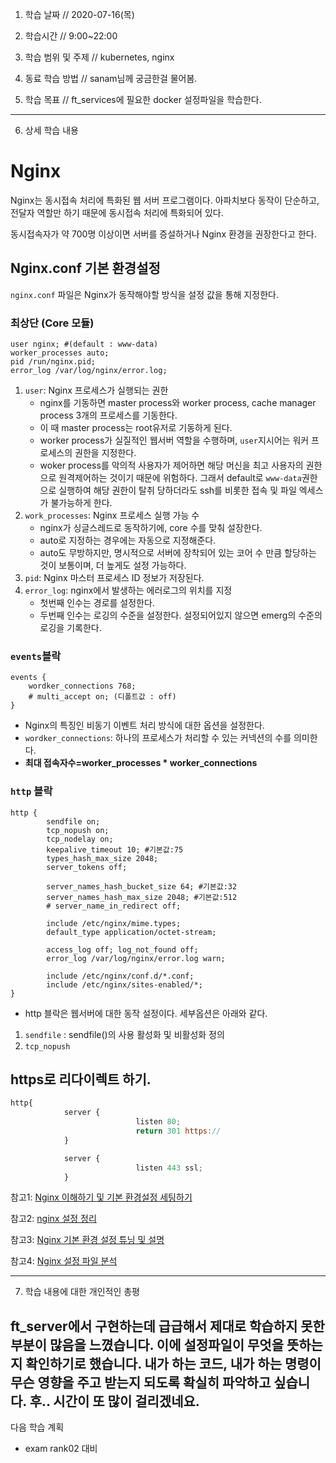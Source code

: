 1. 학습 날짜 // 2020-07-16(목)

2. 학습시간 // 9:00~22:00

3. 학습 범위 및 주제 // kubernetes, nginx

4. 동료 학습 방법 // sanam님께 궁금한걸 물어봄.

5. 학습 목표 // ft_services에 필요한 docker 설정파일을 학습한다.

---

6. 상세 학습 내용

# Nginx

Nginx는 동시접속 처리에 특화된 웹 서버 프로그램이다. 아파치보다 동작이 단순하고, 전달자 역할만 하기 때문에 동시접속 처리에 특화되어 있다.

동시접속자가 약 700명 이상이면 서버를 증설하거나 Nginx 환경을 권장한다고 한다.

## Nginx.conf 기본 환경설정

`nginx.conf` 파일은 Nginx가 동작해야할 방식을 설정 값을 통해 지정한다.

### 최상단 (Core 모듈)

```
user nginx; #(default : www-data)
worker_processes auto;
pid /run/nginx.pid;
error_log /var/log/nginx/error.log;

```

1. `user`: Nginx 프로세스가 실행되는 권한
   - nginx를 기동하면 master process와 worker process, cache manager process 3개의 프로세스를 기동한다.
   - 이 때 master process는 root유저로 기동하게 된다.
   - worker process가 실질적인 웹서버 역할을 수행하며, `user`지시어는 워커 프로세스의 권한을 지정한다.
   - woker process를 악의적 사용자가 제어하면 해당 머신을 최고 사용자의 권한으로 원격제어하는 것이기 때문에 위험하다. 그래서 default로 `www-data`권한으로 실행하여 해당 권한이 탈취 당하더라도 ssh를 비롯한 접속 및 파일 엑세스가 불가능하게 한다.
2. `work_processes`: Nginx 프로세스 실행 가능 수
   - nginx가 싱글스레드로 동작하기에, core 수를 맞춰 설장한다.
   - auto로 지정하는 경우에는 자동으로 지정해준다.
   - auto도 무방하지만, 명시적으로 서버에 장착되어 있는 코어 수 만큼 할당하는 것이 보통이며, 더 높게도 설정 가능하다.
3. `pid`: Nginx 마스터 프로세스 ID 정보가 저장된다.
4. `error_log`: nginx에서 발생하는 에러로그의 위치를 지정
   - 첫번째 인수는 경로를 설정한다.
   - 두번째 인수는 로깅의 수준을 설정한다. 설정되어있지 않으면 emerg의 수준의 로깅을 기록한다.

### `events`블락

```
events {
	wordker_connections 768;
	# multi_accept on; (디폴트값 : off)
}

```

- Nginx의 특징인 비동기 이벤트 처리 방식에 대한 옵션을 설정한다.
- `wordker_connections`: 하나의 프로세스가 처리할 수 있는 커넥션의 수를 의미한다.
- **최대 접속자수=worker_processes * worker_connections**

### `http` 블락

```
http {
        sendfile on;
        tcp_nopush on;
        tcp_nodelay on;
        keepalive_timeout 10; #기본값:75
        types_hash_max_size 2048;
        server_tokens off;

        server_names_hash_bucket_size 64; #기본값:32
        server_names_hash_max_size 2048; #기본값:512
        # server_name_in_redirect off;

        include /etc/nginx/mime.types;
        default_type application/octet-stream;

        access_log off; log_not_found off;
        error_log /var/log/nginx/error.log warn;

        include /etc/nginx/conf.d/*.conf;
        include /etc/nginx/sites-enabled/*;
}

```

- http 블락은 웹서버에 대한 동작 설정이다. 세부옵션은 아래와 같다.

1. `sendfile` : sendfile()의 사용 활성화 및 비활성화 정의
2. `tcp_nopush`

## https로 리다이렉트 하기.

```jsx
http{
			server {
							listen 80;
							return 301 https://
			}

			server {
							listen 443 ssl;
			}
```

참고1: [Nginx 이해하기 및 기본 환경설정 세팅하기](https://whatisthenext.tistory.com/123)

참고2: [nginx 설정 정리](http://bong8nim.com/post/programming/etc/nginx-config-manual/)

참고3: [Nginx 기본 환경 설정 튜닝 및 설명](https://extrememanual.net/9976)

참고4: [Nginx 설정 파일 분석](https://dangerzo.tistory.com/entry/NginX-%EC%84%A4%EC%A0%95%ED%8C%8C%EC%9D%BC-%EB%B6%84%EC%84%9D)

---

7. 학습 내용에 대한 개인적인 총평

ft_server에서 구현하는데 급급해서 제대로 학습하지 못한 부분이 많음을 느꼈습니다. 이에 설정파일이 무엇을 뜻하는지 확인하기로 했습니다.
내가 하는 코드, 내가 하는 명령이 무슨 영향을 주고 받는지 되도록 확실히 파악하고 싶습니다. 후.. 시간이 또 많이 걸리겠네요.
---

다음 학습 계획

- exam rank02 대비